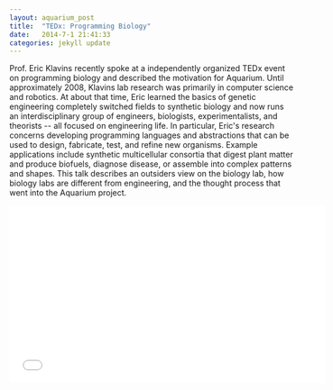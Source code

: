 ```yaml
---
layout: aquarium_post
title:  "TEDx: Programming Biology"
date:   2014-7-1 21:41:33
categories: jekyll update
---
```


Prof. Eric Klavins recently spoke at a independently organized TEDx
event on programming biology and described the motivation for
Aquarium. Until approximately 2008, Klavins lab research was primarily
in computer science and robotics. At about that time, Eric learned the
basics of genetic engineering completely switched fields to synthetic
biology and now runs an interdisciplinary group of engineers,
biologists, experimentalists, and theorists -- all focused on
engineering life. In particular, Eric's research concerns developing
programming languages and abstractions that can be used to design,
fabricate, test, and refine new organisms. Example applications
include synthetic multicellular consortia that digest plant matter and
produce biofuels, diagnose disease, or assemble into complex patterns
and shapes. This talk describes an outsiders view on the biology lab,
how biology labs are different from engineering, and the thought
process that went into the Aquarium project.

<iframe width="560" height="315" src="//www.youtube.com/embed/mi12pXq_yIA?list=PLsRNoUx8w3rPglJ1hX2LJPiqbCoREZUOb" frameborder="0" allowfullscreen></iframe>